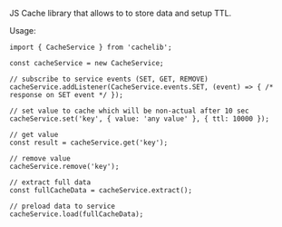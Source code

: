 JS Cache library that allows to to store data and setup TTL.

Usage:

    import { CacheService } from 'cachelib';

    const cacheService = new CacheService;

    // subscribe to service events (SET, GET, REMOVE)
    cacheService.addListener(CacheService.events.SET, (event) => { /* response on SET event */ });

    // set value to cache which will be non-actual after 10 sec
    cacheService.set('key', { value: 'any value' }, { ttl: 10000 });

    // get value
    const result = cacheService.get('key');

    // remove value
    cacheService.remove('key');

    // extract full data
    const fullCacheData = cacheService.extract();

    // preload data to service
    cacheService.load(fullCacheData);



